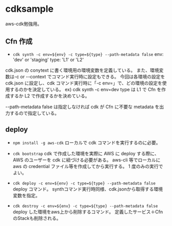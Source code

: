 # cdksample
  aws-cdk勉強用。

## Cfn 作成

- `cdk synth -c env=${env} -c type=${type} --path-metadata false`
  env: 'dev' or 'staging'
  type: 'L1' or 'L2'

cdk.json の conytext に書く環境用の環境変数を定義している。
また、環境変数は-c or --context でコマンド実行時に設定もできる。
今回は各環境の設定を cdk.json に設定し、cdk コマンド実行時に「-c env=」で、どの環境の設定を使用するのかを決定している。
ex) cdk synth -c env=dev
type は L1 で Cfn を作成するか L2 で作成するかを決めている。

--path-metadata false は指定しなければ cdk が Cfn に不要な metadata を出力するので指定している。

## deploy

- `npm install -g aws-cdk`
  ローカルで cdk コマンドを実行するのに必要。

- `cdk bootstrap`
  cdk で作成した環境を実際に AWS に deploy する際に、AWS のユーザーを cdk に紐づける必要がある。
  aws-cli 等でローカルに aws の credential ファイル等を作成してから実行する。
  1 度のみの実行でよい。

- `cdk deploy -c env=${env} -c type=${type} --path-metadata false`
  deploy コマンド。
  synthコマンド実行時同様、cdk.jsonから取得する環境変数を指定。

- `cdk destroy -c env=${env} -c type=${type} --path-metadata false`
  deploy した環境をaws上から削除するコマンド。
  定義したサービス＋CfnのStackも削除される。
